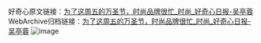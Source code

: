 好奇心原文链接：[为了这周五的万圣节，时尚品牌很忙_时尚_好奇心日报-吴亭蓉](https://www.qdaily.com/articles/3088.html)
WebArchive归档链接：[为了这周五的万圣节，时尚品牌很忙_时尚_好奇心日报-吴亭蓉](http://web.archive.org/web/20190623151510/https://www.qdaily.com/articles/3088.html)
![image](http://ww3.sinaimg.cn/large/007d5XDply1g3v6mhyb95j30u05bdb29)